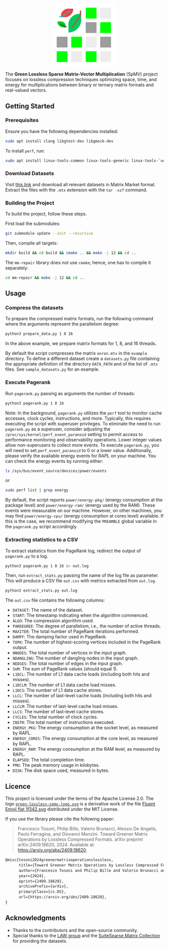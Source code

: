 <p align="center">
 <img src="green-lossless-spmv-logo.svg" alt="The Green Lossless SpMV" width="200">
</p>

The **Green Lossless Sparse Matrix-Vector Multiplication** (SpMV) project focuses on lossless compression techniques optimizing space, time, and energy for multiplications between binary or ternary matrix formats and real-valued vectors.

## Getting Started

### Prerequisites

Ensure you have the following dependencies installed:

```sh
sudo apt install clang libgtest-dev libgmock-dev 
```

To install `perf`, run:

```sh
sudo apt install linux-tools-common linux-tools-generic linux-tools-`uname -r`
```

### Download Datasets

Visit [this link](https://sparse.tamu.edu/LAW) and download all relevant datasets in Matrix Market format. Extract the files with the `.mtx` extension with the `tar -xzf` command.


### Building the Project

To build the project, follow these steps.

First load the submodules:
```sh
git submodule update --init --recursive
```

Then, compile all targets:
```sh
mkdir build && cd build && cmake .. && make -j 12 && cd ..
```

The `mm-repair` library does not use `cmake`; hence, one has to compile it separately: 
```sh
cd mm-repair && make -j 12 && cd ..
```


## Usage

### Compress the datasets

To prepare the compressed matrix formats, run the following command where the arguments represent the parallelism degree:
```sh
python3 prepare_data.py 1 8 16
```
In the above example, we prepare matrix formats for 1, 8, and 16 threads.

By default the script compresses the matrix `enron.mtx` in the `example` directory. To define a different dataset create a `datasets.py` file containing the appropriate definition of the directory `DATA_PATH` and of the list of `.mtx` files. See `sample_datasets.py` for an example. 


### Execute Pagerank


Run `pagerank.py` passing as arguments the number of threads: 
```sh
python3 pagerank.py 1 8 16
```
Note: In the background, `pagerank.py` utilizes the `perf` tool to monitor cache accesses, clock cycles, instructions, and more. Typically, this requires executing the script with superuser privileges. To eliminate the need to run `pagerank.py` as a superuser, consider adjusting the `/proc/sys/kernel/perf_event_paranoid` setting to permit access to performance monitoring and observability operations. Lower integer values allow non-superusers to collect more events. To execute `pagerank.py`, you will need to set `perf_event_paranoid` to 0 or a lower value.
Additionally, please verify the available energy events for RAPL on your machine. You can check the energy events by running either:
```bash
ls /sys/bus/event_source/devices/power/events
```
or
```bash
sudo perf list | grep energy
```

By default, the script reports `power/energy-pkg/` (energy consumption at the package level) and `power/energy-ram/` (energy used by the RAM). These events were measurable on our machine. However, on other machines, you may find `power/energy-cpu/` (energy consumption at cores level) available. If this is the case, we recommend modifying the `PREAMBLE` global variable in the `pagerank.py` script accordingly.

### Extracting statistics to a CSV

To extract statistics from the PageRank log, redirect the output of `pagerank.py` to a log.
```sh
python3 pagerank.py 1 8 16 &> out.log
```
Then, run `extract_stats.py` passing the name of the log file as parameter. This will produce a CSV file `out.csv` with metrics extracted from `out.log`.
```sh
python3 extract_stats.py out.log
```

The `out.csv` file contains the following columns:

* `DATASET`: The name of the dataset.
* `START`: The timestamp indicating when the algorithm commenced.
* `ALGO`: The compression algorithm used.
* `PARDEGREE`: The degree of parallelism, i.e., the number of active threads.
* `MAXITER`: The total number of PageRank iterations performed.
* `DAMPF`: The damping factor used in PageRank.
* `TOPK`: The number of highest-scoring vertices included in the PageRank output.
* `NNODES`: The total number of vertices in the input graph.
* `NDANGLING`: The number of dangling nodes in the input graph.
* `NEDGES`: The total number of edges in the input graph.
* `SUM`: The sum of PageRank values (should equal 1).
* `L1DCL`: The number of L1 data cache loads (including both hits and misses).
* `L1DCLM`: The number of L1 data cache load misses.
* `L1DCS`: The number of L1 data cache stores.
* `LLCL`: The number of last-level cache loads (including both hits and misses).
* `LLCLM`: The number of last-level cache load misses.
* `LLCS`: The number of last-level cache stores.
* `CYCLES`: The total number of clock cycles.
* `INSTR`: The total number of instructions executed.
* `ENERGY_PKG`: The energy consumption at the socket level, as measured by RAPL.
* `ENERGY_CORES`: The energy consumption at the core level, as measured by RAPL.
* `ENERGY_RAM`: The energy consumption at the RAM level, as measured by RAPL.
* `ELAPSED`: The total completion time.
* `PMU`: The peak memory usage in kilobytes.
* `DISK`: The disk space used, measured in bytes.


## Licence

This project is licensed under the terms of the Apache License 2.0. The logo [`green-lossless-spmv-logo.svg`](./green-lossless-spmv-logo.svg) is a derivative work of the file [Fluent Emoji flat 1f342.svg](https://commons.wikimedia.org/wiki/File:Fluent_Emoji_flat_1f342.svg) distributed under the MIT License.

If you use the library please cite the following paper:

> Francesco Tosoni, Philip Bille, Valerio Brunacci, Alessio De Angelis, Paolo Ferragina, and Giovanni Manzini. Toward Greener Matrix Operations by Lossless Compressed Formats. arXiv preprint arXiv:2409.18620, 2024. Available at: https://arxiv.org/abs/2409.18620.

```tex
@misc{tosoni2024greenermatrixoperationslossless,
      title={Toward Greener Matrix Operations by Lossless Compressed Formats}, 
      author={Francesco Tosoni and Philip Bille and Valerio Brunacci and Alessio De Angelis and Paolo Ferragina and Giovanni Manzini},
      year={2024},
      eprint={2409.18620},
      archivePrefix={arXiv},
      primaryClass={cs.DS},
      url={https://arxiv.org/abs/2409.18620}, 
}
```

## Acknowledgments

- Thanks to the contributors and the open-source community.
- Special thanks to the [LAW group](https://law.di.unimi.it/) and the [SuiteSparse Matrix Collection](https://sparse.tamu.edu/) for providing the datasets.
